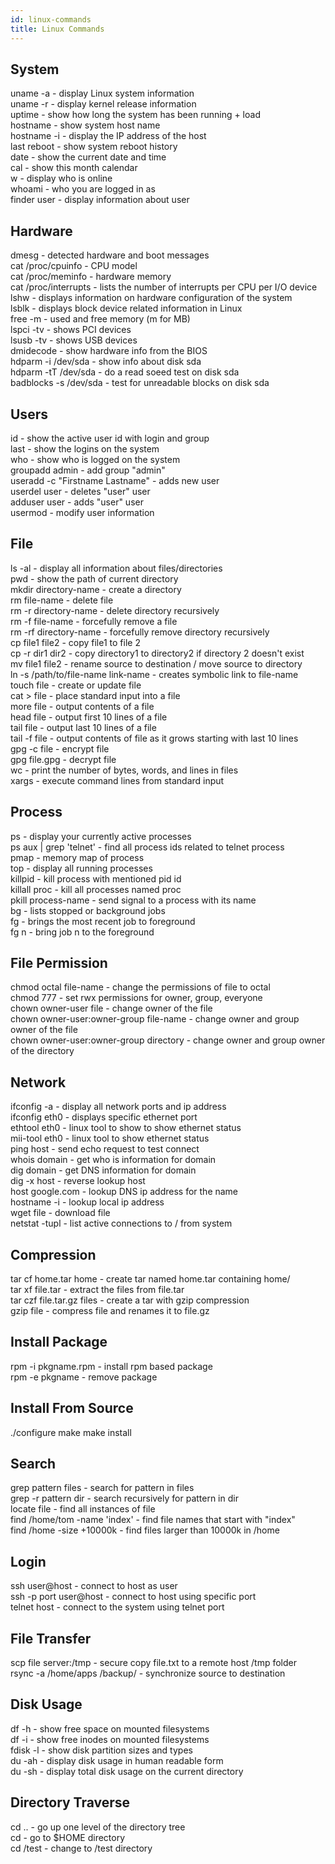 ```yaml
---
id: linux-commands
title: Linux Commands
---
```


## System

uname -a - display Linux system information  
uname -r - display kernel release information  
uptime - show how long the system has been running + load  
hostname - show system host name  
hostname -i - display the IP address of the host  
last reboot - show system reboot history  
date - show the current date and time  
cal - show this month calendar  
w - display who is online  
whoami - who you are logged in as  
finder user - display information about user  

## Hardware

dmesg - detected hardware and boot messages  
cat /proc/cpuinfo - CPU model  
cat /proc/meminfo - hardware memory  
cat /proc/interrupts - lists the number of interrupts per CPU per I/O device  
lshw - displays information on hardware configuration of the system  
lsblk - displays block device related information in Linux  
free -m - used and free memory (m for MB)  
lspci -tv - shows PCI devices  
lsusb -tv - shows USB devices  
dmidecode - show hardware info from the BIOS  
hdparm -i /dev/sda - show info about disk sda  
hdparm -tT /dev/sda - do a read soeed test on disk sda  
badblocks -s /dev/sda - test for unreadable blocks on disk sda  

## Users

id - show the active user id with login and group  
last - show the logins on the system  
who - show who is logged on the system  
groupadd admin - add group "admin"  
useradd -c "Firstname Lastname" - adds new user  
userdel user - deletes "user" user  
adduser user - adds "user" user  
usermod - modify user information  

## File

ls -al - display all information about files/directories  
pwd - show the path of current directory  
mkdir directory-name - create a directory  
rm file-name - delete file  
rm -r directory-name - delete directory recursively  
rm -f file-name - forcefully remove a file  
rm -rf directory-name - forcefully remove directory recursively  
cp file1 file2 - copy file1 to file 2  
cp -r dir1 dir2 - copy directory1 to directory2 if directory 2 doesn't exist  
mv file1 file2 - rename source to destination / move source to directory  
ln -s /path/to/file-name link-name - creates symbolic link to file-name  
touch file - create or update file  
cat > file - place standard input into a file  
more file - output contents of a file  
head file - output first 10 lines of a file  
tail file - output last 10 lines of a file  
tail -f file - output contents of file as it grows starting with last 10 lines  
gpg -c file - encrypt file  
gpg file.gpg - decrypt file  
wc - print the number of bytes, words, and lines in files  
xargs - execute command lines from standard input  

## Process

ps - display your currently active processes  
ps aux | grep 'telnet' - find all process ids related to telnet process  
pmap - memory map of process  
top - display all running processes  
killpid - kill process with mentioned pid id  
killall proc - kill all processes named proc  
pkill process-name - send signal to a process with its name  
bg - lists stopped or background jobs  
fg - brings the most recent job to foreground  
fg n - bring job n to the foreground  

## File Permission

chmod octal file-name - change the permissions of file to octal  
chmod 777 - set rwx permissions for owner, group, everyone  
chown owner-user file - change owner of the file  
chown owner-user:owner-group file-name - change owner and group owner of the file  
chown owner-user:owner-group directory - change owner and group owner of the directory  

## Network

ifconfig -a - display all network ports and ip address  
ifconfig eth0 - displays specific ethernet port  
ethtool eth0 - linux tool to show to show ethernet status  
mii-tool eth0 - linux tool to show ethernet status  
ping host - send echo request to test connect  
whois domain - get who is information for domain  
dig domain - get DNS information for domain  
dig -x host - reverse lookup host  
host google.com - lookup DNS ip address for the name  
hostname -i - lookup local ip address  
wget file - download file  
netstat -tupl - list active connections to / from system

## Compression

tar cf home.tar home - create tar named home.tar containing home/  
tar xf file.tar - extract the files from file.tar  
tar czf file.tar.gz files - create a tar with gzip compression  
gzip file - compress file and renames it to file.gz  

## Install Package

rpm -i pkgname.rpm - install rpm based package  
rpm -e pkgname - remove package  

## Install From Source

./configure
make
make install

## Search

grep pattern files - search for pattern in files  
grep -r pattern dir - search recursively for pattern in dir  
locate file - find all instances of file  
find /home/tom -name 'index' - find file names that start with "index"  
find /home -size +10000k - find files larger than 10000k in /home  

## Login

ssh user@host - connect to host as user  
ssh -p port user@host - connect to host using specific port  
telnet host - connect to the system using telnet port  

## File Transfer

scp file server:/tmp - secure copy file.txt to a remote host /tmp folder  
rsync -a /home/apps /backup/ - synchronize source to destination  

## Disk Usage

df -h - show free space on mounted filesystems  
df -i - show free inodes on mounted filesystems  
fdisk -l - show disk partition sizes and types  
du -ah - display disk usage in human readable form  
du -sh - display total disk usage on the current directory  

## Directory Traverse

cd .. - go up one level of the directory tree  
cd - go to $HOME directory  
cd /test - change to /test directory  
